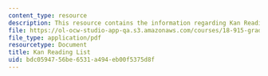 ```yaml
---
content_type: resource
description: This resource contains the information regarding Kan Reading List.
file: https://ol-ocw-studio-app-qa.s3.amazonaws.com/courses/18-915-graduate-topology-seminar-kan-seminar-fall-2014/bdc0594756be6531a494eb00f5375d8f_MIT18_915F14_kan-list_2.pdf
file_type: application/pdf
resourcetype: Document
title: Kan Reading List
uid: bdc05947-56be-6531-a494-eb00f5375d8f
---
```

